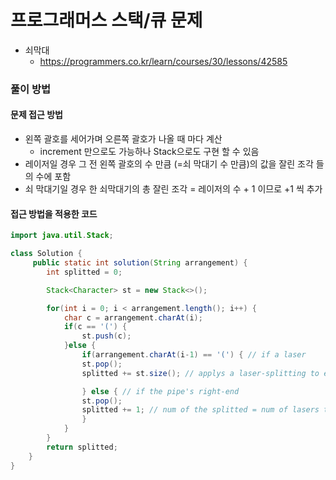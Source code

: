 프로그래머스 스택/큐 문제
=========================

-	쇠막대
	-	https://programmers.co.kr/learn/courses/30/lessons/42585

### 풀이 방법

#### 문제 접근 방법

-	왼쪽 괄호를 세어가며 오른쪽 괄호가 나올 때 마다 계산
	-	increment 만으로도 가능하나 Stack으로도 구현 할 수 있음
-	레이저일 경우 그 전 왼쪽 괄호의 수 만큼 (=쇠 막대기 수 만큼)의 값을 잘린 조각 들의 수에 포함
-	쇠 막대기일 경우 한 쇠막대기의 총 잘린 조각 = 레이저의 수 + 1 이므로 +1 씩 추가

#### 접근 방법을 적용한 코드

```java
import java.util.Stack;

class Solution {
     public static int solution(String arrangement) {
        int splitted = 0;

        Stack<Character> st = new Stack<>();

        for(int i = 0; i < arrangement.length(); i++) {
            char c = arrangement.charAt(i);
            if(c == '(') {
                st.push(c);
            }else {
                if(arrangement.charAt(i-1) == '(') { // if a laser
                st.pop();
                splitted += st.size(); // applys a laser-splitting to every pipe

                } else { // if the pipe's right-end
                st.pop();
                splitted += 1; // num of the splitted = num of lasers to the pipe + 1
                }
            }
        }
        return splitted;
    }
}
```
